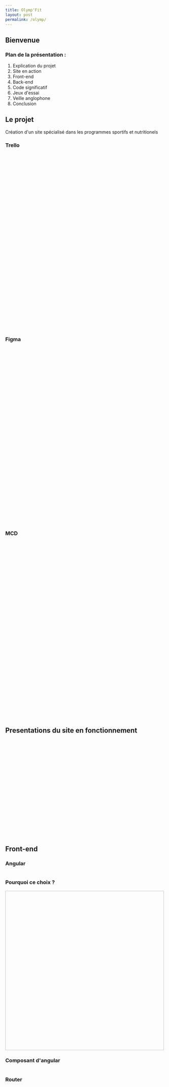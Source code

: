 ```yaml
---
title: Olymp'Fit
layout: post
permalink: /olymp/
---
```


<section>
    <h1>Bienvenue</h1>
    <h3>Plan de la présentation : </h3>
    <ol>
    <li>Explication du projet</li>
    <li>Site en action</li>
    <li>Front-end</li>
    <li>Back-end</li>
    <li>Code significatif</li>
    <li>Jeux d'essai</li>
    <li>Veille anglophone</li>
    <li>Conclusion</li>
    </ol>
</section>

<section>
    <section>
        <h2>Le projet</h2>
        <p>
            Création d'un site spécialisé dans les programmes sportifs et nutritionels 
        </p>
    </section>
    <section>
        <h3>Trello</h3>
        <p>
            <img height="550" data-src="{{ 'images/olymp/trello.png' | relative_url }}">
        </p>
    </section>
        <section>
        <h3>Figma</h3>
        <p>
            <img height="550" data-src="{{ 'images/olymp/figma.png' | relative_url }}">
        </p>
    </section>
        <section>
        <h3>MCD</h3>
        <p>
            <img height="550" data-src="{{ 'images/olymp/MCD.png' | relative_url }}">
        </p>
    </section>
</section>

<section>
    <h2>Presentations du site en fonctionnement</h2>
    <p>
       <img height="300" data-src="{{ 'images/olymp/logo.png' | relative_url }}">
    </p>
</section>

<section>
    <section>
        <h2>Front-end</h2>
        <h3>Angular</h3>
        <p>
            <img  data-src="{{ 'images/olymp/angular.png' | relative_url }}">
        </p>
    </section>
    <section>
        <h3>Pourquoi ce choix ?</h3>
        <p>
            <img height="500" width="500" data-src="{{ 'images/olymp/spa.png' | relative_url }}">
        </p> 
    </section>
    <section>
        <h3>Composant d'angular</h3>
        <p>
            <img data-src="{{ 'images/olymp/composant.png' | relative_url }}">
        </p> 
    </section>
    <section>
        <h3>Router</h3>
        <p>
            <img height="600" data-src="{{ 'images/olymp/routing.png' | relative_url }}">
        </p> 
    </section>
      <section>
        <h3>Requete Http</h3>
        <p>
           Utilisation pour du module Httpclient pour communiquer avec mon API
        </p> 
         <img height="500" data-src="{{ 'images/olymp/posts.png' | relative_url }}">
    </section>
    <section>
    <p>
           Service qui gère les urls
        </p> 
        <img height="600" data-src="{{ 'images/olymp/posts-service.png' | relative_url }}">
    </section>
    <section>
    <p>
          HTML des cards
        </p> 
        <img height= "600" data-src="{{ 'images/olymp/posts-html.png' | relative_url }}">
    </section>
    <section>
    <p>
           Rendu sur le site
        </p> 
        <img height= "600" data-src="{{ 'images/olymp/posts-exemple.png' | relative_url }}">
    </section>
</section>

<section>
    <section>
    <h2>Back-end</h2>
    <h3>Symfony</h3>
    <img data-src="{{ 'images/olymp/symfony.png' | relative_url }}">
</section>

<section>
    <h3>Comment l'ai je utiliser ?</h3>
    <img height= "600" data-src="{{ 'images/olymp/backend.png' | relative_url }}">
</section>

<section>
    <h2>Back-office</h2>
    <h3>Easy-admin</h3>
    <img height="500px" data-src="{{ 'images/olymp/connexion.png' | relative_url }}">
</section>
<section>
    <p>
        Panneau d'administration
    </p> 
    <img data-src="{{ 'images/olymp/accueil-easy.png' | relative_url }}">
    <img data-src="{{ 'images/olymp/liste-easyadmin.png' | relative_url }}">
</section>
<section>
    <p>
        Configuration du dashboard
    </p>  
    <img data-src="{{ 'images/olymp/easyadmin-dashboard.png' | relative_url }}">
</section>
<section>
  <p>
        Configuration d'un entité
    </p> 
    <img data-src="{{ 'images/olymp/configue-admin.png' | relative_url }}">
</section>
<section>
    <h2>API</h2>
    <h3>Api platform</h3>
    <img height="400" data-src="{{ 'images/olymp/api.png' | relative_url }}">
</section>
<section>
  <p>
        Ajout d'une entité à l'api
    </p> 
    <img data-src="{{ 'images/olymp/annotation-api.png' | relative_url }}">
</section>
<section>
 <p>
        Liste des endpoints
    </p>
    <img data-src="{{ 'images/olymp/apiplatform.png' | relative_url }}">
</section>
<section>
 <p>
        Exemple de réponse
    </p>
    <img data-src="{{ 'images/olymp/apireponse.png' | relative_url }}">
</section>
</section>

<section>
    <section>
        <h2>Code significatif</h2>
        <p>
            Mise en place d'un système de paiment avec Stripe 
        </p>
         <img data-src="{{ 'images/olymp/stripe.png' | relative_url }}">
    </section>
        <section>
            <p>Utilisation du script stripe pour l'implémentation</p>
            <img data-src="{{ 'images/olymp/stripe-script.png' | relative_url }}">
        </section>
        <section>
            <p>Fonction pour déclencher le procèssus de paiement lors du clique sur le bouton paiement</p>
            <img data-src="{{ 'images/olymp/stripe-http.png' | relative_url }}">
            <img data-src="{{ 'images/olymp/stripe-html.png' | relative_url }}">
        </section>
        <section>
            <p>Le service qui gère les urls</p>
            <img data-src="{{ 'images/olymp/stripe-service.png' | relative_url }}">
        </section>
        <section>
            <p>Création de la session stripe en back-end</p>
            <img data-src="{{ 'images/olymp/stripe-create.png' | relative_url }}">
        </section>
        <section>
            <p>Enregistrement dans la bdd de la session en cours</p>
            <img data-src="{{ 'images/olymp/stripe-create-localsession.png' | relative_url }}">
        </section>
        <section>
            <p>Page de paiement généré par Stripe</p>
            <img data-src="{{ 'images/olymp/stripe-page-paiement.png' | relative_url }}">
        </section>
           <section>
            <h3>Webhook</h3>
            <p>Vérification annexe du paiement</p>
            <img data-src="{{ 'images/olymp/stripe-cli.png' | relative_url }}">
        </section>
        <section>
            <p>Controller du webhook</p>
            <img width="500" data-src="{{ 'images/olymp/stripe-webook.png' | relative_url }}">
        </section>
        <section>
            <p>Si le webhook est validé</p>
            <img data-src="{{ 'images/olymp/stripe-handle.png' | relative_url }}">
        </section>
        <section>
            <p>Confirmation en front</p>
            <img data-src="{{ 'images/olymp/stripe-status.png' | relative_url }}">
        </section>
           <section>
            <p>Retour vers page success</p>
            <img data-src="{{ 'images/olymp/stripe-paiment-paid-exemple.png' | relative_url }}">
        </section>
</section>

<section>
    <section>
        <h2>Jeux d'essai</h2>
        <p>
            Test unitaire pour vérifier le bon fonctionnement des entitées 
        </p>
    </section>
     <section>
      <p>
        Création d'une classe pour tester l'entité
    </p>
        <img height = "600" data-src="{{ 'images/olymp/test-function.png' | relative_url }}">
    </section>
    <section>
     <p>
        Lancement des tests
    </p>
        <img height = "200" data-src="{{ 'images/olymp/test-lancement.png' | relative_url }}">
        <img height = "300" data-src="{{ 'images/olymp/test-verif.png' | relative_url }}">
    </section>
</section>

<section>
    <section>
        <h2>Veille anglophone</h2>
       <img data-src="{{ 'images/olymp/stack.png' | relative_url }}">
    </section>
    <section>
    <p>Exemple de recherche sur des sites anglophones
        </p>
       <img data-src="{{ 'images/olymp/anglais-recherche.png' | relative_url }}">
    </section>
      <section>
    <p>Question
        </p>
        <img data-src="{{ 'images/olymp/anglais-titre.png' | relative_url }}">
       <img data-src="{{ 'images/olymp/anglais-question.png' | relative_url }}">
    </section>
      <section>
    <p>Meileure réponse
        </p>
       <img data-src="{{ 'images/olymp/anglais-reponse.png' | relative_url }}">
    </section>
        <section>
    <p>Solution à mon problème
        </p>
       <img data-src="{{ 'images/olymp/anglais-solution.png' | relative_url }}">
    </section>
</section>

<section>
    <section>
        <h2>Conclusion</h2>
    </section>
    <section>
        <h3>Difficultés</h3>
        <ul>
            <li>Client</li>
            <li>Indivuel</li>
            <li>Paiement</li>
            <li>Indécision</li>
        </ul>
    </section>
    <section>
        <h3>Satisfaction</h3>
        <ul>
            <li>Projet utile</li>
            <li>Autonomie</li>
            <li>Réussite</li>
            <li>Technologies</li>
        </ul>
    </section>
</section>

<section>
    <h2>Merci pour votre écoute</h2>
    <img data-src="{{ 'images/olymp/gud.png' | relative_url }}">
</section>
